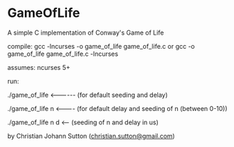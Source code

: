 # GameOfLife
A simple C implementation of Conway's Game of Life

compile:
gcc -lncurses -o game_of_life game_of_life.c
or
gcc -o game_of_life game_of_life.c -lncurses

assumes:
ncurses 5+

run:

./game_of_life <------ (for default seeding and delay)

./game_of_life n <---- (for default delay and seeding of n (between 0-10))

./game_of_life n d <-- (seeding of n and delay in us)

by Christian Johann Sutton (christian.sutton@gmail.com)
